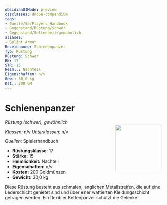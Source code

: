 ```yaml
---
obsidianUIMode: preview
cssclasses: dnd5e-compendium
tags:
- Quelle/5e/Players_Handbook
- Gegenstand/Rüstung/Schwer
- Gegenstand/Seltenheit/gewöhnlich
aliases: 
- Splint Armor
Bezeichnung: Schienenpanzer
Typ: Rüstung
Rüstung: Schwer
RK: 17
STR: 15
Heiml.: Nachteil
Eigenschaften: n/v
Gew.: 30,0 kg
Kst.: 200 GM
---
```

# Schienenpanzer
*Rüstung (schwer), gewöhnlich*  
<img src="Symbolik/Gegenstände.webp" align="right" width="150">

_Klassen:_ n/v 
_Unterklassen:_  n/v

_Quellen:_ Spielerhandbuch

- **Rüstungsklasse**: 17
- **Stärke:** 15
- **Heimlichkeit:** Nachteil
- **Eigenschaften:** n/v
- **Kosten:** 200 Goldmünzen
- **Gewicht:** 30,0 kg

Diese Rüstung besteht aus schmalen, länglichen Metallstreifen, die auf eine Lederschicht genietet sind und über einer wattierten Kleidungsschicht getragen werden. Ein flexibler Kettenpanzer schützt die Gelenke.
